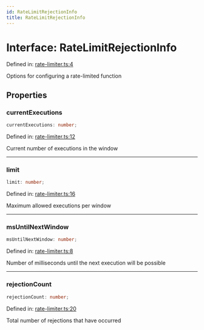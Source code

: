 ```yaml
---
id: RateLimitRejectionInfo
title: RateLimitRejectionInfo
---
```


<!-- DO NOT EDIT: this page is autogenerated from the type comments -->

# Interface: RateLimitRejectionInfo

Defined in: [rate-limiter.ts:4](https://github.com/TanStack/bouncer/blob/main/packages/pacer/src/rate-limiter.ts#L4)

Options for configuring a rate-limited function

## Properties

### currentExecutions

```ts
currentExecutions: number;
```

Defined in: [rate-limiter.ts:12](https://github.com/TanStack/bouncer/blob/main/packages/pacer/src/rate-limiter.ts#L12)

Current number of executions in the window

***

### limit

```ts
limit: number;
```

Defined in: [rate-limiter.ts:16](https://github.com/TanStack/bouncer/blob/main/packages/pacer/src/rate-limiter.ts#L16)

Maximum allowed executions per window

***

### msUntilNextWindow

```ts
msUntilNextWindow: number;
```

Defined in: [rate-limiter.ts:8](https://github.com/TanStack/bouncer/blob/main/packages/pacer/src/rate-limiter.ts#L8)

Number of milliseconds until the next execution will be possible

***

### rejectionCount

```ts
rejectionCount: number;
```

Defined in: [rate-limiter.ts:20](https://github.com/TanStack/bouncer/blob/main/packages/pacer/src/rate-limiter.ts#L20)

Total number of rejections that have occurred
